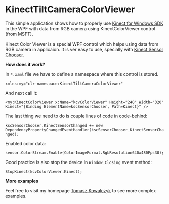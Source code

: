 KinectTiltCameraColorViewer
============================

This simple application shows how to properly use [Kinect for Windows SDK](http://www.microsoft.com/en-us/kinectforwindows/ "Kinect for Windows SDK") in the WPF with data from RGB camera using KinectColorViewer control (from MSFT).

Kinect Color Viewer is a special WPF control which helps using data from RGB camera in applicaion. It is ver easy to use, specially with [Kinect Sensor Chooser](https://github.com/tkowalczyk/KinectSimpleAppChooser "Kinect Sensor Chooser").

**How does it work?**

In `*.xaml` file we have to define a namespace where this control is stored.

`xmlns:my="clr-namespace:KinectTiltCameraColorViewer"`

And next call it:

`<my:KinectColorViewer x:Name="kcvColorViewer" Height="240" Width="320" Kinect="{Binding ElementName=kscSensorChooser, Path=Kinect}" />`

The last thing we need to do is couple lines of code in code-behind:

`kscSensorChooser.KinectSensorChanged += new DependencyPropertyChangedEventHandler(kscSensorChooser_KinectSensorChanged);`

Enabled color data:

`sensor.ColorStream.Enable(ColorImageFormat.RgbResolution640x480Fps30);`

Good practice is also stop the device in `Window_Closing` event method:

`StopKinect(kcvColorViewer.Kinect);`

**More examples**

Feel free to visit my homepage [Tomasz Kowalczyk](http://tomek.kownet.info/ "Tomasz Kowalczyk") to see more complex examples.